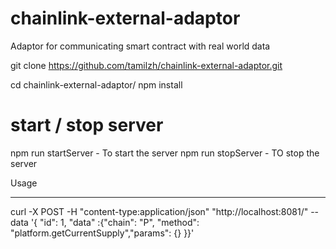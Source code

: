 # chainlink-external-adaptor
Adaptor for communicating smart contract with real world data

git clone https://github.com/tamilzh/chainlink-external-adaptor.git

cd chainlink-external-adaptor/
npm install

# start / stop server
npm run startServer -  To start the server
npm run stopServer - TO stop the server

Usage
*****

curl -X POST -H "content-type:application/json" "http://localhost:8081/" --data '{ "id": 1, "data" :{"chain": "P", "method": "platform.getCurrentSupply","params": {} }}'

